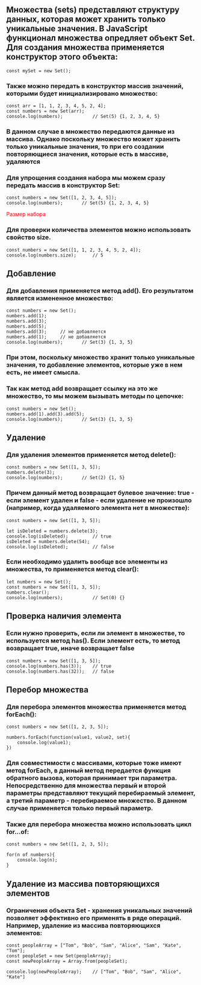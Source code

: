 ## Множества (sets) представляют структуру данных, которая может хранить только уникальные значения. В JavaScript функционал множества опредляет объект Set. Для создания множества применяется конструктор этого объекта:

```
const mySet = new Set();
```

### Также можно передать в конструктор массив значений, которыми будет инициализировано множество:

```
const arr = [1, 1, 2, 3, 4, 5, 2, 4];
const numbers = new Set(arr);
console.log(numbers);           // Set(5) {1, 2, 3, 4, 5}
```

### В данном случае в множество передаются данные из массива. Однако поскольку множество может хранить только уникальные значения, то при его создании повторяющиеся значения, которые есть в массиве, удаляются

### Для упрощения создания набора мы можем сразу передать массив в конструктор Set:

```
const numbers = new Set([1, 2, 3, 4, 5]);
console.log(numbers);       // Set(5) {1, 2, 3, 4, 5}
```

 <span  style = " color : red "> Размер набора </span>

### Для проверки количества элементов можно использовать свойство size.

```
const numbers = new Set([1, 1, 2, 3, 4, 5, 2, 4]);
console.log(numbers.size);      // 5
```

## Добавление

### Для добавления применяется метод add(). Его результатом является измененное множество:

```
const numbers = new Set();
numbers.add(1);
numbers.add(3);
numbers.add(5);
numbers.add(3);     // не добавляется
numbers.add(1);     // не добавляется
console.log(numbers);       // Set(3) {1, 3, 5}
```

### При этом, поскольку множество хранит только уникальные значения, то добавление элементов, которые уже в нем есть, не имеет смысла.

### Так как метод add возвращает ссылку на это же множество, то мы можем вызывать методы по цепочке:

```
const numbers = new Set();
numbers.add(1).add(3).add(5);
console.log(numbers);       // Set(3) {1, 3, 5}
```

## Удаление

### Для удаления элементов применяется метод delete():

```
const numbers = new Set([1, 3, 5]);
numbers.delete(3);
console.log(numbers);       // Set(2) {1, 5}
```

### Причем данный метод возвращает булевое значение: true - если элемент удален и false - если удаление не произошло (например, когда удаляемого элемента нет в множестве):

```
const numbers = new Set([1, 3, 5]);
 
let isDeleted = numbers.delete(3);
console.log(isDeleted);         // true
isDeleted = numbers.delete(54);
console.log(isDeleted);         // false
```

### Если необходимо удалить вообще все элементы из множества, то применяется метод clear():

```
let numbers = new Set();
const numbers = new Set([1, 3, 5]);
numbers.clear();
console.log(numbers);           // Set(0) {}
```

## Проверка наличия элемента

### Если нужно проверить, если ли элемент в множестве, то используется метод has(). Если элемент есть, то метод возвращает true, иначе возвращает false

```
const numbers = new Set([1, 3, 5]);
console.log(numbers.has(3));    // true
console.log(numbers.has(32));   // false
```

## Перебор множества

### Для перебора элементов множества применяется метод forEach():

```
const numbers = new Set([1, 2, 3, 5]);
 
numbers.forEach(function(value1, value2, set){
    console.log(value1);
})
```

### Для совместимости с массивами, которые тоже имеют метод forEach, в данный метод передается функция обратного вызова, которая принимает три параметра. Непосредственно для множества первый и второй параметры представляют текущий перебираемый элемент, а третий параметр - перебираемое множество. В данном случае применяется только первый параметр.

### Также для перебора множества можно использовать цикл for...of:

```
const numbers = new Set([1, 2, 3, 5]);
 
for(n of numbers){
    console.log(n);
}
```

## Удаление из массива повторяющихся элементов

### Ограничения объекта Set - хранения уникальных значений позволяет эффективно его применять в ряде операций. Например, удаление из массива повторяющихся элементов:

```
const peopleArray = ["Tom", "Bob", "Sam", "Alice", "Sam", "Kate", "Tom"];
const peopleSet = new Set(peopleArray);
const newPeopleArray = Array.from(peopleSet);
 
console.log(newPeopleArray);    // ["Tom", "Bob", "Sam", "Alice", "Kate"]
```













